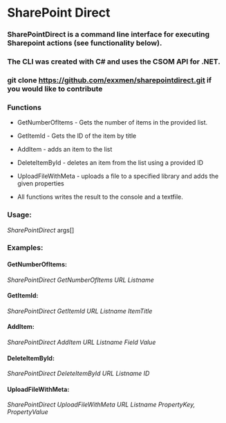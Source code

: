 # SharePoint Direct

### SharePointDirect is a command line interface for executing Sharepoint actions (see functionality below).

### The CLI was created with C# and uses the CSOM API for .NET.

### git clone https://github.com/exxmen/sharepointdirect.git if you would like to contribute

### Functions

* GetNumberOfItems - Gets the number of items in the provided list.
* GetItemId - Gets the ID of the item by title
* AddItem - adds an item to the list
* DeleteItemById - deletes an item from the list using a provided ID
* UploadFileWithMeta - uploads a file to a specified library and adds the given properties

* All functions writes the result to the console and a textfile.

### Usage:

*SharePointDirect* args[]

### Examples:

#### GetNumberOfItems:
*SharePointDirect GetNumberOfItems URL Listname*

#### GetItemId:
*SharePointDirect GetItemId URL Listname ItemTitle*

#### AddItem:
*SharePointDirect AddItem URL Listname Field Value*

#### DeleteItemById:
*SharePointDirect DeleteItemById URL Listname ID*

#### UploadFileWithMeta:
*SharePointDirect UploadFileWithMeta URL Listname PropertyKey, PropertyValue*